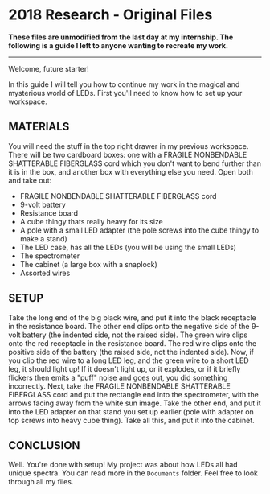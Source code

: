 # 2018 Research - Original Files

**These files are unmodified from the last day at my internship. The following is a guide I left to anyone wanting to recreate my work.**

---

Welcome, future starter!

In this guide I will tell you how to continue my work in the magical and mysterious world of LEDs.
First you'll need to know how to set up your workspace.

## MATERIALS

You will need the stuff in the top right drawer in my previous workspace. There will be two cardboard boxes:
one with a FRAGILE NONBENDABLE SHATTERABLE FIBERGLASS cord which you don't want to
bend further than it is in the box, and another box with everything else you need.
Open both and take out:

- FRAGILE NONBENDABLE SHATTERABLE FIBERGLASS cord
- 9-volt battery
- Resistance board
- A cube thingy thats really heavy for its size
- A pole with a small LED adapter (the pole screws into the cube thingy to make a stand)
- The LED case, has all the LEDs (you will be using the small LEDs)
- The spectrometer
- The cabinet (a large box with a snaplock)
- Assorted wires

## SETUP

Take the long end of the big black wire, and put it into the black receptacle in the resistance board.
The other end clips onto the negative side of the 9-volt battery (the indented side, not the raised side).
The green wire clips onto the red receptacle in the resistance board.
The red wire clips onto the positive side of the battery (the raised side, not the indented side).
Now, if you clip the red wire to a long LED leg, and the green wire to a short LED leg, it should light up!
If it doesn't light up, or it explodes, or if it briefly flickers then emits a "puff" noise and goes out,
you did something incorrectly.
Next, take the FRAGILE NONBENDABLE SHATTERABLE FIBERGLASS cord and put the rectangle end into the spectrometer,
with the arrows facing away from the white sun image. Take the other end, and put it into the LED adapter on that
stand you set up earlier (pole with adapter on top screws into heavy cube thing). Take all this, and put it into the
cabinet.

## CONCLUSION

Well. You're done with setup!
My project was about how LEDs all had unique spectra.
You can read more in the `Documents` folder.
Feel free to look through all my files.
